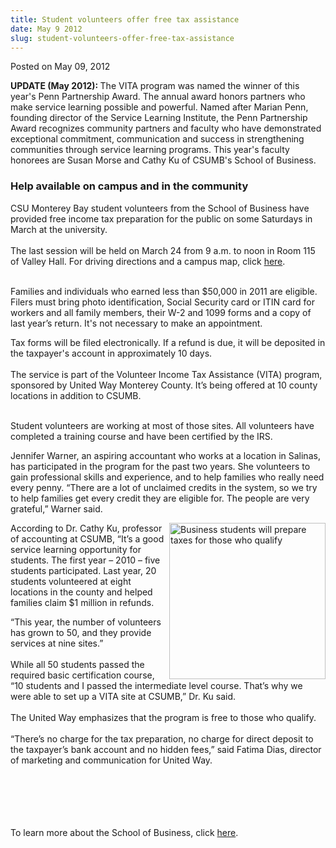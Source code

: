 ```yaml
---
title: Student volunteers offer free tax assistance
date: May 9 2012
slug: student-volunteers-offer-free-tax-assistance
---
```


  



<span class="date">Posted on May 09, 2012    </span>
<p class="small"><strong>UPDATE (May 2012):&#xA0;</strong>The VITA
program was named the winner of this year&apos;s Penn Partnership Award.
The annual award&#xA0;honors partners who make service learning
possible and powerful. Named after Marian Penn, founding director
of the Service Learning Institute, the Penn Partnership Award
recognizes community partners and faculty who have demonstrated
exceptional commitment, communication and success in strengthening
communities through service learning programs. This year&apos;s faculty
honorees are Susan Morse and Cathy Ku of CSUMB&apos;s School of
Business.&#xA0;</p>
<h3>Help available on campus and in the community</h3>
<p>CSU Monterey Bay student volunteers from the School of Business
have provided free income tax preparation for the public on some
Saturdays in March at the university.<br>
<br>
The last session will be held on March 24 from 9 a.m. to noon in
Room 115 of Valley Hall. For driving directions and a campus map,
click <a href="https://csumb.edu/map" rel="nofollow">here</a>.&#xA0;</br></br></p>
<p>Families and individuals who earned less than $50,000 in 2011
are eligible. Filers must bring photo identification, Social
Security card or ITIN card for workers and all family members,
their W-2 and 1099 forms and a copy of last year&#x2019;s return. It&apos;s not
necessary to make an appointment.</p>
<p>Tax forms will be filed electronically. If a refund is due, it
will be deposited in the taxpayer&apos;s account in approximately 10
days.<br>
<br>
The service is part of the Volunteer Income Tax Assistance (VITA)
program, sponsored by United Way Monterey County. It&#x2019;s being
offered at 10 county locations in addition to CSUMB.&#xA0;</br></br></p>
<p>Student volunteers are working at most of those sites.&#xA0;All
volunteers have completed a training course and have been certified
by the IRS.</p>
<p>Jennifer Warner, an aspiring accountant who works at a location
in Salinas, has participated in the program for the past two years.
She volunteers to gain professional skills and experience, and to
help families who really need every penny. &#x201C;There are a lot of
unclaimed credits in the system, so we try to help families get
every credit they are eligible for. The people are very grateful,&#x201D;
Warner said. &#xA0;</p>
<p><img alt="Business students will prepare taxes for those who qualify" src="https://news.csumb.edu/sites/default/files/65/attachments/news/images/income_tax_1.jpg" style="float:right; width:250px; height:250px">According to Dr.
Cathy Ku, professor of accounting at CSUMB, &#x201C;It&#x2019;s a good service
learning opportunity for students. The first year &#x2013; 2010 &#x2013; five
students participated. Last year, 20 students volunteered at eight
locations in the county and helped families claim $1 million in
refunds.</img></p>
<p>&#x201C;This year, the number of volunteers has grown to 50, and they
provide services at nine sites.&#x201D;<br>
<br>
While all 50 students passed the required basic certification
course, &#x201C;10 students and I passed the intermediate level course.
That&#x2019;s why we were able to set up a VITA site at CSUMB,&#x201D; Dr. Ku
said.<br>
<br>
The United Way emphasizes that the program is free to those who
qualify.<br>
<br>
&#x201C;There&#x2019;s no charge for the tax preparation, no charge for direct
deposit to the taxpayer&#x2019;s bank account and no hidden fees,&#x201D; said
Fatima Dias, director of marketing and communication for United
Way.</br></br></br></br></br></br></p>
<p>To learn more about the School of Business, click <a href="https://business.csumb.edu/" rel="nofollow">here</a>.</p>





 
